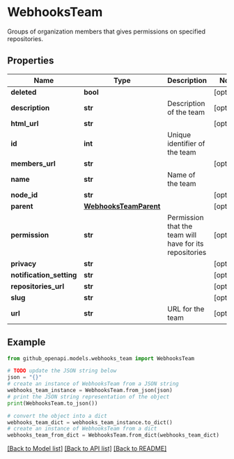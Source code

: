 # WebhooksTeam

Groups of organization members that gives permissions on specified repositories.

## Properties

Name | Type | Description | Notes
------------ | ------------- | ------------- | -------------
**deleted** | **bool** |  | [optional] 
**description** | **str** | Description of the team | [optional] 
**html_url** | **str** |  | [optional] 
**id** | **int** | Unique identifier of the team | 
**members_url** | **str** |  | [optional] 
**name** | **str** | Name of the team | 
**node_id** | **str** |  | [optional] 
**parent** | [**WebhooksTeamParent**](WebhooksTeamParent.md) |  | [optional] 
**permission** | **str** | Permission that the team will have for its repositories | [optional] 
**privacy** | **str** |  | [optional] 
**notification_setting** | **str** |  | [optional] 
**repositories_url** | **str** |  | [optional] 
**slug** | **str** |  | [optional] 
**url** | **str** | URL for the team | [optional] 

## Example

```python
from github_openapi.models.webhooks_team import WebhooksTeam

# TODO update the JSON string below
json = "{}"
# create an instance of WebhooksTeam from a JSON string
webhooks_team_instance = WebhooksTeam.from_json(json)
# print the JSON string representation of the object
print(WebhooksTeam.to_json())

# convert the object into a dict
webhooks_team_dict = webhooks_team_instance.to_dict()
# create an instance of WebhooksTeam from a dict
webhooks_team_from_dict = WebhooksTeam.from_dict(webhooks_team_dict)
```
[[Back to Model list]](../README.md#documentation-for-models) [[Back to API list]](../README.md#documentation-for-api-endpoints) [[Back to README]](../README.md)


